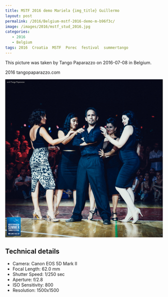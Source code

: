 ```yaml
---
title: MSTF 2016 demo Mariela {img_title} Guillermo
layout: post
permalink: /2016/Belgium-mstf-2016-demo-m-b96f3c/
image: /images/2016/mstf_stud_2016.jpg
categories:
   - 2016
   - Belgium
tags: 2016  Croatia  MSTF  Porec  festival  summertango
---
```

   
This picture was taken by Tango Paparazzo on 2016-07-08 in Belgium.

2016 tangopaparazzo.com

![MSTF 2016 demo Mariela {img_title} Guillermo](/images/2016/mstf_stud_2016.jpg)

## Technical details
* <i class="fa-solid fa-camera"></i> Camera: Canon EOS 5D Mark II
* <i class="fa-solid fa-square-caret-left"></i> Focal Length: 62.0 mm
* <i class="fa-solid fa-stopwatch"></i> Shutter Speed: 1/250 sec
* <i class="fa-solid fa-circle-dot"></i> Aperture: f/2.8
* <i class="fa-solid fa-lightbulb"></i> ISO Sensitivity: 800
* <i class="fa-solid fa-square-full"></i> Resolution: 1500x1500
